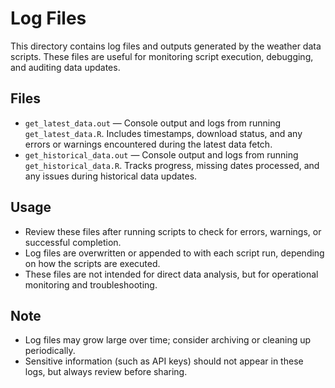 # Log Files

This directory contains log files and outputs generated by the weather data scripts. These files are useful for monitoring script execution, debugging, and auditing data updates.

## Files
- `get_latest_data.out` — Console output and logs from running `get_latest_data.R`. Includes timestamps, download status, and any errors or warnings encountered during the latest data fetch.
- `get_historical_data.out` — Console output and logs from running `get_historical_data.R`. Tracks progress, missing dates processed, and any issues during historical data updates.

## Usage
- Review these files after running scripts to check for errors, warnings, or successful completion.
- Log files are overwritten or appended to with each script run, depending on how the scripts are executed.
- These files are not intended for direct data analysis, but for operational monitoring and troubleshooting.

## Note
- Log files may grow large over time; consider archiving or cleaning up periodically.
- Sensitive information (such as API keys) should not appear in these logs, but always review before sharing.
